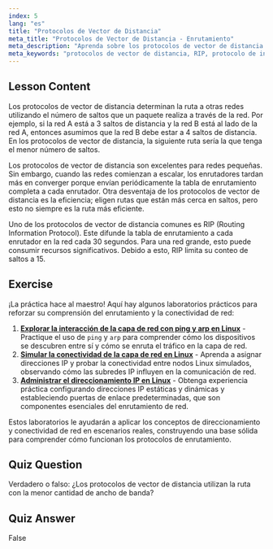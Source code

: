 ```yaml
---
index: 5
lang: "es"
title: "Protocolos de Vector de Distancia"
meta_title: "Protocolos de Vector de Distancia - Enrutamiento"
meta_description: "Aprenda sobre los protocolos de vector de distancia como RIP, cómo funcionan y sus limitaciones para el enrutamiento de red. Comprenda el conteo de saltos y la eficiencia de la red."
meta_keywords: "protocolos de vector de distancia, RIP, protocolo de información de enrutamiento, conteo de saltos, enrutamiento de red, redes Linux, guía para principiantes, tutorial"
---
```


## Lesson Content

Los protocolos de vector de distancia determinan la ruta a otras redes utilizando el número de saltos que un paquete realiza a través de la red. Por ejemplo, si la red A está a 3 saltos de distancia y la red B está al lado de la red A, entonces asumimos que la red B debe estar a 4 saltos de distancia. En los protocolos de vector de distancia, la siguiente ruta sería la que tenga el menor número de saltos.

Los protocolos de vector de distancia son excelentes para redes pequeñas. Sin embargo, cuando las redes comienzan a escalar, los enrutadores tardan más en converger porque envían periódicamente la tabla de enrutamiento completa a cada enrutador. Otra desventaja de los protocolos de vector de distancia es la eficiencia; eligen rutas que están más cerca en saltos, pero esto no siempre es la ruta más eficiente.

Uno de los protocolos de vector de distancia comunes es RIP (Routing Information Protocol). Este difunde la tabla de enrutamiento a cada enrutador en la red cada 30 segundos. Para una red grande, esto puede consumir recursos significativos. Debido a esto, RIP limita su conteo de saltos a 15.

## Exercise

¡La práctica hace al maestro! Aquí hay algunos laboratorios prácticos para reforzar su comprensión del enrutamiento y la conectividad de red:

1. **[Explorar la interacción de la capa de red con ping y arp en Linux](https://labex.io/es/labs/linux-explore-network-layer-interaction-with-ping-and-arp-in-linux-592746)** - Practique el uso de `ping` y `arp` para comprender cómo los dispositivos se descubren entre sí y cómo se enruta el tráfico en la capa de red.
2. **[Simular la conectividad de la capa de red en Linux](https://labex.io/es/labs/linux-simulate-network-layer-connectivity-in-linux-592752)** - Aprenda a asignar direcciones IP y probar la conectividad entre nodos Linux simulados, observando cómo las subredes IP influyen en la comunicación de red.
3. **[Administrar el direccionamiento IP en Linux](https://labex.io/es/labs/linux-manage-ip-addressing-in-linux-592736)** - Obtenga experiencia práctica configurando direcciones IP estáticas y dinámicas y estableciendo puertas de enlace predeterminadas, que son componentes esenciales del enrutamiento de red.

Estos laboratorios le ayudarán a aplicar los conceptos de direccionamiento y conectividad de red en escenarios reales, construyendo una base sólida para comprender cómo funcionan los protocolos de enrutamiento.

## Quiz Question

Verdadero o falso: ¿Los protocolos de vector de distancia utilizan la ruta con la menor cantidad de ancho de banda?

## Quiz Answer

False
